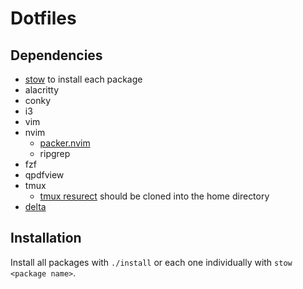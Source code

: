 # Dotfiles

## Dependencies

- [stow](https://www.gnu.org/software/stow/) to install each package
- alacritty
- conky
- i3
- vim
- nvim
    - [packer.nvim](https://github.com/wbthomason/packer.nvim)
    - ripgrep
- fzf
- qpdfview
- tmux
    - [tmux resurect](https://github.com/tmux-plugins/tmux-resurrect)
    should be cloned into the home directory
- [delta](https://github.com/dandavison/delta) 

## Installation

Install all packages with `./install` or each one individually with
`stow <package name>`.
